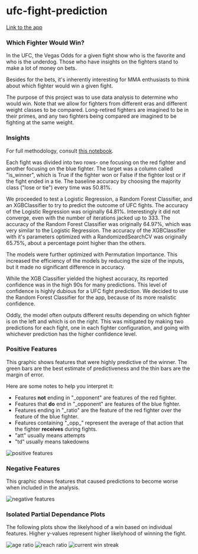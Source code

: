 # ufc-fight-prediction
[Link to the app](https://ufcpredict.stromsy.com/predict)

### Which Fighter Would Win?

In the UFC, the Vegas Odds for a given fight show who is the favorite and who is the underdog. Those who have insights on the fighters stand to make a lot of money on bets.

Besides for the bets, it's inherently interesting for MMA enthusiasts to think about which fighter would win a given fight.

The purpose of this project was to use data analysis to determine who would win. Note that we allow for fighters from different eras and different weight classes to be compared. Long-retired fighters are imagined to be in their primes, and any two fighters being compared are imagined to be fighting at the same weight.


### Insights
For full methodology, consult [this notebook](https://github.com/ekoly/ufc-fight-prediction/blob/master/ipynb/ufc-predictions.ipynb).

Each fight was divided into two rows- one focusing on the red fighter and another focusing on the blue fighter. The target was a column called "is_winner", which is True if the fighter won or False if the fighter lost or if the fight ended in a tie. The baseline accuracy by choosing the majority class ("lose or tie") every time was 50.81%.

We proceeded to test a Logistic Regression, a Random Forest Classifier, and an XGBClassifier to try to predict the outcome of UFC fights. The accuracy of the Logistic Regression was originally 64.81%. Interestingly it did not converge, even with the number of iterations jacked up to 333. The accuracy of the Random Forest Classifier was originally 64.97%, which was very similar to the Logistic Regression. The accuracy of the XGBClassifier with it's parameters optimized with a RandomizedSearchCV was originally 65.75%, about a percentage point higher than the others.

The models were further optimized with Permutation Importance. This increased the efficiency of the models by reducing the size of the inputs, but it made no significant difference in accuracy.

While the XGB Classifier yielded the highest accuracy, its reported confidence was in the high 90s for many predictions. This level of confidence is highly dubious for a UFC fight prediction. We decided to use the Random Forest Classifier for the app, because of its more realistic confidence.

Oddly, the model often outputs different results depending on which fighter is on the left and which is on the right. This was mitigated by making two predictions for each fight, one in each fighter configuration, and going with whichever prediction has the higher confidence level.


### Positive Features

This graphic shows features that were highly predictive of the winner.
The green bars are the best estimate of predictiveness and the thin bars
are the margin of error.
                
Here are some notes to help you interpret it:
* Features **not** ending in "\_opponent" are features of the red fighter. 
* Features that **do** end in "\_opponent" are features of the blue fighter.
* Features ending in "\_ratio" are the feature of the red fighter over the feature of the blue fighter.
* Features containing "\_opp\_" represent the average of that action that the fighter **receives** during fights.
* "att" usually means attempts
* "td" usually means takedowns

![positive features](https://github.com/ekoly/ufc-fight-prediction/blob/master/img/positive-features.png?raw=true)

### Negative Features

This graphic shows features that caused predictions to become worse when included in the analysis.

![negative features](https://github.com/ekoly/ufc-fight-prediction/blob/master/img/negative-features.png?raw=true)

### Isolated Partial Dependance Plots

The following plots show the likelyhood of a win based on individual features. Higher y-values represent higher likelyhood of winning the fight.

![age ratio](https://github.com/ekoly/ufc-fight-prediction/blob/master/img/age-ratio.png?raw=true)
![reach ratio](https://github.com/ekoly/ufc-fight-prediction/blob/master/img/reach-ratio.png?raw=true)
![current win streak](https://github.com/ekoly/ufc-fight-prediction/blob/master/img/current-win-streak.png?raw=true)
